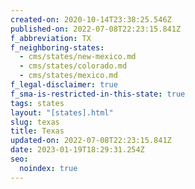 ```yaml
---
created-on: 2020-10-14T23:38:25.546Z
published-on: 2022-07-08T22:23:15.841Z
f_abbreviation: TX
f_neighboring-states:
  - cms/states/new-mexico.md
  - cms/states/colorado.md
  - cms/states/mexico.md
f_legal-disclaimer: true
f_sma-is-restricted-in-this-state: true
tags: states
layout: "[states].html"
slug: texas
title: Texas
updated-on: 2022-07-08T22:23:15.841Z
date: 2023-01-19T18:29:31.254Z
seo:
  noindex: true
---
```

